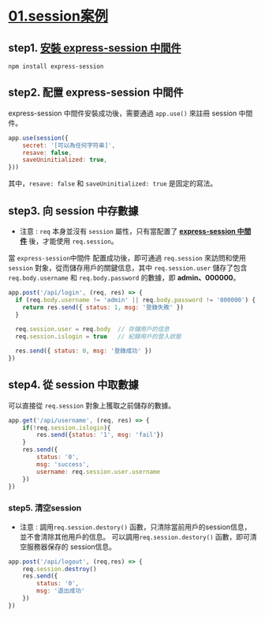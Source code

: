 # [01.session案例](./01.session%E6%A1%88%E4%BE%8B/app.js)
## step1. [安裝 express-session 中間件](./指令.md)
```
npm install express-session
```
## step2. 配置 express-session 中間件
express-session 中間件安裝成功後，需要通過 `app.use()` 來註冊 session 中間件。
```js
app.use(session({
    secret: '[可以為任何字符串]',
    resave: false,
    saveUninitialized: true,
}))
```
其中，`resave: false` 和 `saveUninitialized: true` 是固定的寫法。

## step3. 向 session 中存數據
* 注意 : `req` 本身並沒有 `session` 屬性，只有當配置了 [**express-session 中間件**](#step2-配置-express-session-中間件) 後，才能使用 `req.session`。

當 `express-session`中間件 配置成功後，即可通過 `req.session` 來訪問和使用 `session` 對象，從而儲存用戶的關鍵信息，其中 `req.session.user` 儲存了包含 `req.body.username` 和 `req.body.password` 的數據，即 **admin、000000**。
```js
app.post('/api/login', (req, res) => {
  if (req.body.username != 'admin' || req.body.password != '000000') {
    return res.send({ status: 1, msg: '登錄失敗' })
  }
  
  req.session.user = req.body  // 存儲用戶的信息
  req.session.islogin = true   // 紀錄用戶的登入狀態

  res.send({ status: 0, msg: '登錄成功' })
})
```

## step4. 從 session 中取數據
可以直接從 `req.session` 對象上獲取之前儲存的數據。
```js
app.get('/api/username', (req, res) => {
    if(!req.session.islogin){
        res.send({status: '1', msg: 'fail'})
    }
    res.send({
        status: '0',
        msg: 'success',
        username: req.session.user.username
    })
})
```
### step5. 清空session
* 注意 : 調用`req.session.destory()` 函數，只清除當前用戶的session信息，並不會清除其他用戶的信息。
可以調用`req.session.destory()` 函數，即可清空服務器保存的 session信息。
```js
app.post('/api/logout', (req,res) => {
    req.session.destroy()
    res.send({
        status: '0',
        msg: '退出成功'
    })
})
```
